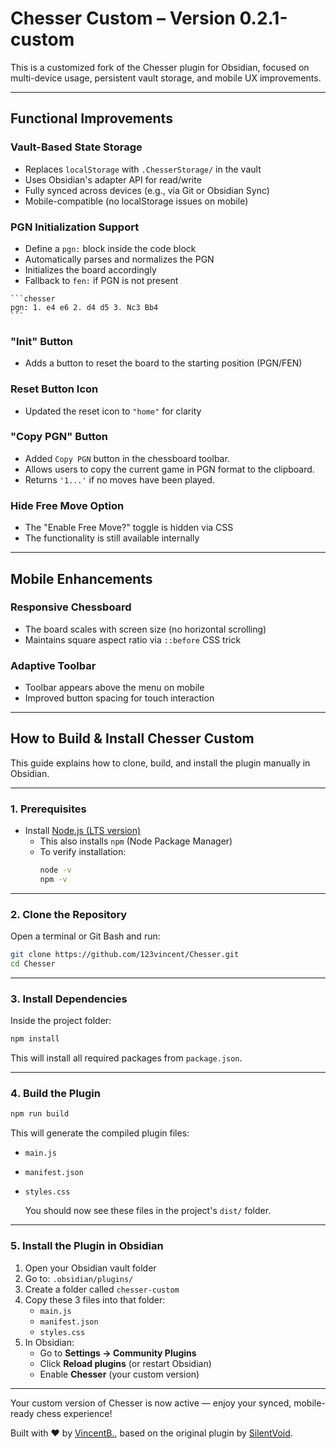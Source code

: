 # Chesser Custom – Version 0.2.1-custom

This is a customized fork of the Chesser plugin for Obsidian, focused on multi-device usage, persistent vault storage, and mobile UX improvements.

---

## Functional Improvements

### Vault-Based State Storage
- Replaces `localStorage` with `.ChesserStorage/` in the vault
- Uses Obsidian's adapter API for read/write
- Fully synced across devices (e.g., via Git or Obsidian Sync)
- Mobile-compatible (no localStorage issues on mobile)

### PGN Initialization Support
- Define a `pgn:` block inside the code block
- Automatically parses and normalizes the PGN
- Initializes the board accordingly
- Fallback to `fen:` if PGN is not present

````
```chesser
pgn: 1. e4 e6 2. d4 d5 3. Nc3 Bb4
```
````

### "Init" Button
- Adds a button to reset the board to the starting position (PGN/FEN)

### Reset Button Icon
- Updated the reset icon to `"home"` for clarity

### "Copy PGN" Button
- Added `Copy PGN` button in the chessboard toolbar.
- Allows users to copy the current game in PGN format to the clipboard.
- Returns `'1...'` if no moves have been played.

### Hide Free Move Option
- The "Enable Free Move?" toggle is hidden via CSS
- The functionality is still available internally

---

## Mobile Enhancements

### Responsive Chessboard
- The board scales with screen size (no horizontal scrolling)
- Maintains square aspect ratio via `::before` CSS trick

### Adaptive Toolbar
- Toolbar appears above the menu on mobile
- Improved button spacing for touch interaction

---

## How to Build & Install Chesser Custom

This guide explains how to clone, build, and install the plugin manually in Obsidian.

---

### 1. Prerequisites

- Install [Node.js (LTS version)](https://nodejs.org/)
  - This also installs `npm` (Node Package Manager)
  - To verify installation:
    ```bash
    node -v
    npm -v
    ```

---

### 2️. Clone the Repository

Open a terminal or Git Bash and run:

```bash
git clone https://github.com/123vincent/Chesser.git
cd Chesser
```

---

### 3️. Install Dependencies

Inside the project folder:

```bash
npm install
```

This will install all required packages from `package.json`.

---

### 4️. Build the Plugin

```bash
npm run build
```

This will generate the compiled plugin files:
- `main.js`
- `manifest.json`
- `styles.css`

   You should now see these files in the project's `dist/` folder.

---

### 5️. Install the Plugin in Obsidian

1. Open your Obsidian vault folder
2. Go to: `.obsidian/plugins/`
3. Create a folder called `chesser-custom`
4. Copy these 3 files into that folder:
   - `main.js`
   - `manifest.json`
   - `styles.css`
5. In Obsidian:
   - Go to **Settings → Community Plugins**
   - Click **Reload plugins** (or restart Obsidian)
   - Enable **Chesser** (your custom version)

---

Your custom version of Chesser is now active — enjoy your synced, mobile-ready chess experience!

Built with ❤️ by [VincentB.](https://github.com/123vincent), based on the original plugin by [SilentVoid](https://github.com/SilentVoid13).
